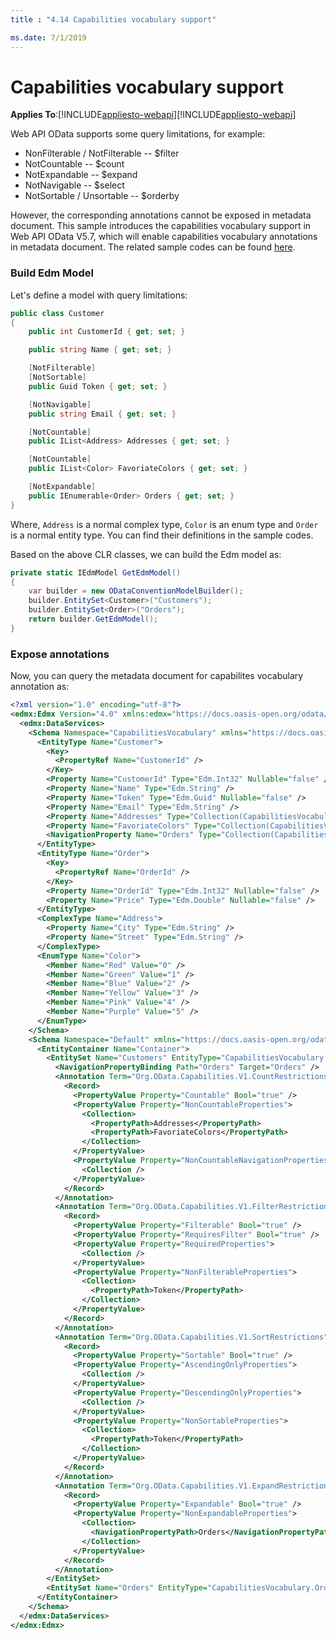 ```yaml
---
title : "4.14 Capabilities vocabulary support"

ms.date: 7/1/2019
---
```

# Capabilities vocabulary support
**Applies To**:[!INCLUDE[appliesto-webapi](../includes/appliesto-webapi-v7.md)][!INCLUDE[appliesto-webapi](../includes/appliesto-webapi-v6.md)]

Web API OData supports some query limitations, for example:

* NonFilterable / NotFilterable -- $filter
* NotCountable -- $count
* NotExpandable -- $expand
* NotNavigable -- $select
* NotSortable / Unsortable -- $orderby

However, the corresponding annotations cannot be exposed in metadata document. This sample introduces the capabilities vocabulary support in Web API OData V5.7, which will enable capabilities vocabulary annotations in metadata document. 
The related sample codes can be found [here](https://github.com/OData/ODataSamples/tree/master/WebApi/v4/ODataCapabilitiesVocabularySample).

### Build Edm Model

Let's define a model with query limitations:

```C#
public class Customer
{
	public int CustomerId { get; set; }

	public string Name { get; set; }

	[NotFilterable]
	[NotSortable]
	public Guid Token { get; set; }

	[NotNavigable]
	public string Email { get; set; }

	[NotCountable]
	public IList<Address> Addresses { get; set; }

	[NotCountable]
	public IList<Color> FavoriateColors { get; set; }

	[NotExpandable]
	public IEnumerable<Order> Orders { get; set; }
}
```

Where, `Address` is a normal complex type, `Color` is an enum type and `Order` is a normal entity type. You can find their definitions in the sample codes.

Based on the above CLR classes, we can build the Edm model as:
```C#
private static IEdmModel GetEdmModel()
{
	var builder = new ODataConventionModelBuilder();
	builder.EntitySet<Customer>("Customers");
	builder.EntitySet<Order>("Orders");
	return builder.GetEdmModel();
}
```

### Expose annotations

Now, you can query the metadata document for capabilites vocabulary annotation as:

```XML
<?xml version="1.0" encoding="utf-8"?>
<edmx:Edmx Version="4.0" xmlns:edmx="https://docs.oasis-open.org/odata/ns/edmx">
  <edmx:DataServices>
    <Schema Namespace="CapabilitiesVocabulary" xmlns="https://docs.oasis-open.org/odata/ns/edm">
      <EntityType Name="Customer">
        <Key>
          <PropertyRef Name="CustomerId" />
        </Key>
        <Property Name="CustomerId" Type="Edm.Int32" Nullable="false" />
        <Property Name="Name" Type="Edm.String" />
        <Property Name="Token" Type="Edm.Guid" Nullable="false" />
        <Property Name="Email" Type="Edm.String" />
        <Property Name="Addresses" Type="Collection(CapabilitiesVocabulary.Address)" />
        <Property Name="FavoriateColors" Type="Collection(CapabilitiesVocabulary.Color)" Nullable="false" />
        <NavigationProperty Name="Orders" Type="Collection(CapabilitiesVocabulary.Order)" />
      </EntityType>
      <EntityType Name="Order">
        <Key>
          <PropertyRef Name="OrderId" />
        </Key>
        <Property Name="OrderId" Type="Edm.Int32" Nullable="false" />
        <Property Name="Price" Type="Edm.Double" Nullable="false" />
      </EntityType>
      <ComplexType Name="Address">
        <Property Name="City" Type="Edm.String" />
        <Property Name="Street" Type="Edm.String" />
      </ComplexType>
      <EnumType Name="Color">
        <Member Name="Red" Value="0" />
        <Member Name="Green" Value="1" />
        <Member Name="Blue" Value="2" />
        <Member Name="Yellow" Value="3" />
        <Member Name="Pink" Value="4" />
        <Member Name="Purple" Value="5" />
      </EnumType>
    </Schema>
    <Schema Namespace="Default" xmlns="https://docs.oasis-open.org/odata/ns/edm">
      <EntityContainer Name="Container">
        <EntitySet Name="Customers" EntityType="CapabilitiesVocabulary.Customer">
          <NavigationPropertyBinding Path="Orders" Target="Orders" />
          <Annotation Term="Org.OData.Capabilities.V1.CountRestrictions">
            <Record>
              <PropertyValue Property="Countable" Bool="true" />
              <PropertyValue Property="NonCountableProperties">
                <Collection>
                  <PropertyPath>Addresses</PropertyPath>
                  <PropertyPath>FavoriateColors</PropertyPath>
                </Collection>
              </PropertyValue>
              <PropertyValue Property="NonCountableNavigationProperties">
                <Collection />
              </PropertyValue>
            </Record>
          </Annotation>
          <Annotation Term="Org.OData.Capabilities.V1.FilterRestrictions">
            <Record>
              <PropertyValue Property="Filterable" Bool="true" />
              <PropertyValue Property="RequiresFilter" Bool="true" />
              <PropertyValue Property="RequiredProperties">
                <Collection />
              </PropertyValue>
              <PropertyValue Property="NonFilterableProperties">
                <Collection>
                  <PropertyPath>Token</PropertyPath>
                </Collection>
              </PropertyValue>
            </Record>
          </Annotation>
          <Annotation Term="Org.OData.Capabilities.V1.SortRestrictions">
            <Record>
              <PropertyValue Property="Sortable" Bool="true" />
              <PropertyValue Property="AscendingOnlyProperties">
                <Collection />
              </PropertyValue>
              <PropertyValue Property="DescendingOnlyProperties">
                <Collection />
              </PropertyValue>
              <PropertyValue Property="NonSortableProperties">
                <Collection>
                  <PropertyPath>Token</PropertyPath>
                </Collection>
              </PropertyValue>
            </Record>
          </Annotation>
          <Annotation Term="Org.OData.Capabilities.V1.ExpandRestrictions">
            <Record>
              <PropertyValue Property="Expandable" Bool="true" />
              <PropertyValue Property="NonExpandableProperties">
                <Collection>
                  <NavigationPropertyPath>Orders</NavigationPropertyPath>
                </Collection>
              </PropertyValue>
            </Record>
          </Annotation>
        </EntitySet>
        <EntitySet Name="Orders" EntityType="CapabilitiesVocabulary.Order" />
      </EntityContainer>
    </Schema>
  </edmx:DataServices>
</edmx:Edmx>
```
